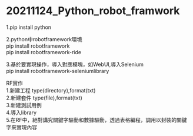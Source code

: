 # 20211124_Python_robot_framwork  

1.pip install python    
      
2.python中robotframework環境  
 pip install robotframework   
 pip install robotframework-ride  

3.基於要實現操作，導入對應模塊，如WebUI,導入Selenium  
pip install robotframework-seleniumlibrary

RF實作  
1.新建工程 type(directory),format(txt)  
2.新建套件 type(file),format(txt)  
3.新建測試用例  
4.導入library  
5.在RF中，絕對講究關鍵字驅動和數據驅動，透過表格編程，調用以封裝的關鍵字來實現內容  

